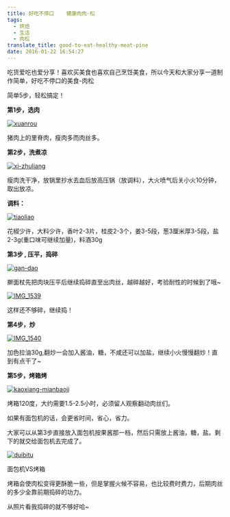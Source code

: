 ```yaml
---
title: 好吃不停口    健康肉肉·松
tags:
  - 烘焙
  - 生活
  - 肉松
translate_title: good-to-eat-healthy-meat-pine
date: 2016-01-22 16:54:27
---
```


吃货爱吃也爱分享！喜欢买美食也喜欢自己烹饪美食，所以今天和大家分享一道制作简单，好吃不停口的美食-肉松

简单5步，轻松搞定！

**第1步，选肉**

[![xuanrou](http://www.joylab.cn/wp-content/uploads/2016/01/xuanrou.jpg)](http://www.joylab.cn/wp-content/uploads/2016/01/xuanrou.jpg)

猪肉上的里脊肉，瘦肉多而肉丝多。

**第2步，洗煮凉**

[![xi-zhuliang](http://www.joylab.cn/wp-content/uploads/2016/01/xi-zhuliang.jpg)](http://www.joylab.cn/wp-content/uploads/2016/01/xi-zhuliang.jpg)

瘦肉洗干净，放锅里抄水去血后放高压锅（放调料），大火喷气后关小火10分钟，取出放凉。

**调料：**

[![tiaoliao](http://www.joylab.cn/wp-content/uploads/2016/01/tiaoliao.jpg)](http://www.joylab.cn/wp-content/uploads/2016/01/tiaoliao.jpg)

花椒少许，大料少许，香叶2-3片，桂皮2-3个，姜3-5段，葱3厘米厚3-5段，盐2-3g(重口味可继续加量)，料酒30g

**第3步 , 压平，捣碎**

[![gan-dao](http://www.joylab.cn/wp-content/uploads/2016/01/gan-dao.jpg)](http://www.joylab.cn/wp-content/uploads/2016/01/gan-dao.jpg)

擀面杖先把肉块压平后继续捣碎直至出肉丝，越碎越好，考验耐性的时候到了哦~

[![IMG_1539](http://www.joylab.cn/wp-content/uploads/2016/01/IMG_1539.jpg)](http://www.joylab.cn/wp-content/uploads/2016/01/IMG_1539.jpg)

这样还不够碎，继续捣！

**第4步，炒**

[![IMG_1540](http://www.joylab.cn/wp-content/uploads/2016/01/IMG_1540.jpg)](http://www.joylab.cn/wp-content/uploads/2016/01/IMG_1540.jpg)

加色拉油30g,翻炒一会加入酱油，糖，不咸还可以加盐，继续小火慢慢翻炒！直到有点干了~

**第5步，烤箱烤**

[![kaoxiang-mianbaoji](http://www.joylab.cn/wp-content/uploads/2016/01/kaoxiang-mianbaoji.jpg)](http://www.joylab.cn/wp-content/uploads/2016/01/kaoxiang-mianbaoji.jpg)

烤箱120度，大约需要1.5-2.5小时，必须留人观察翻动肉丝们。

如果有面包机的话，会更省时间，省心，省力。

大家可以从第3步直接放入面包机按果酱那一档，然后只需放上酱油，糖，盐。剩下的就交给面包机去完成了。

[![duibitu](http://www.joylab.cn/wp-content/uploads/2016/01/duibitu.jpg)](http://www.joylab.cn/wp-content/uploads/2016/01/duibitu.jpg)

面包机VS烤箱

烤箱会使肉松变得更酥脆一些，但是掌握火候不容易，也比较费时费力，后期肉丝的多少全靠前期捣碎的功力。

从照片看我捣碎的就不够好哈~

&nbsp;